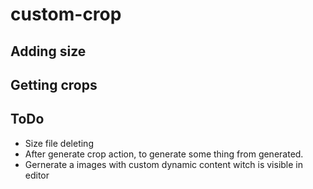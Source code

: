 # custom-crop

## Adding size

## Getting crops
 
## ToDo

 * Size file deleting
 * After generate crop action, to generate some thing from generated.
 * Gernerate a images with custom dynamic content witch is visible in editor